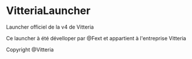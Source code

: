 # VitteriaLauncher
Launcher officiel de la v4 de Vitteria
<p> Ce launcher à été dévelloper par @Fext et appartient à l'entreprise Vitteria <p>
<p>Copyright @Vitteria<p>
